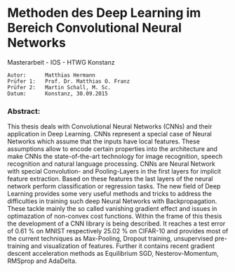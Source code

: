 # Methoden des Deep Learning im Bereich Convolutional Neural Networks

	
Masterarbeit - IOS - HTWG Konstanz
	
	Autor:		Matthias Hermann
	Prüfer 1:	Prof. Dr. Matthias O. Franz
	Prüfer 2:	Martin Schall, M. Sc.
	Datum:		Konstanz, 30.09.2015

### Abstract:

This thesis deals with Convolutional Neural Networks (CNNs) and their application in Deep Learning. CNNs represent a special case of Neural Networks which assume that the inputs have local features. These assumptions allow to encode certain properties into the architecture and make CNNs the state-of-the-art technology for image recognition, speech recognition and natural language processing. CNNs are Neural Network with special Convolution- and Pooling-Layers in the first layers for implicit feature extraction. Based on these features the last layers of the neural network perform classification or regression tasks. The new field of Deep Learning provides some very useful methods and tricks to address the difficulties in training such deep Neural Networks with Backpropagation. These tackle mainly the so called vanishing gradient effect and issues in optimazation of non-convex cost functions. Within the frame of this thesis the development of a CNN library is being described. It reaches a test error of 0.61 % on MNIST respectively 25.02 % on CIFAR-10 and provides most of the current techniques as Max-Pooling, Dropout training, unsupervised pre-training and visualization of features. Further it contains recent gradient descent acceleration methods as Equilibrium SGD, Nesterov-Momentum, RMSprop and AdaDelta.